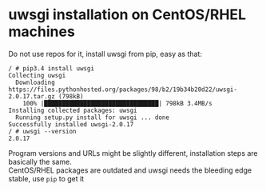 # uwsgi installation on CentOS/RHEL machines
Do not use repos for it, install uwsgi from pip, easy as that:
```
/ # pip3.4 install uwsgi
Collecting uwsgi
  Downloading https://files.pythonhosted.org/packages/98/b2/19b34b20d22/uwsgi-2.0.17.tar.gz (798kB)
    100% |████████████████████████████████| 798kB 3.4MB/s 
Installing collected packages: uwsgi
  Running setup.py install for uwsgi ... done
Successfully installed uwsgi-2.0.17
/ # uwsgi --version
2.0.17
```
Program versions and URLs might be slightly different, installation steps are basically the same.<br>
CentOS/RHEL packages are outdated and uwsgi needs the bleeding edge stable, use `pip` to get it
